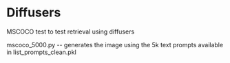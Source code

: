 # Diffusers

MSCOCO test to test retrieval using diffusers

mscoco_5000.py -- generates the image using the 5k text prompts available in list_prompts_clean.pkl

